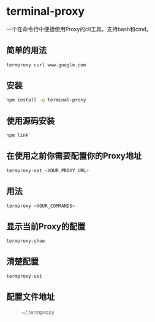 # terminal-proxy

一个在命令行中便捷使用Proxy的cli工具。支持bash和cmd。

## 简单的用法

```bash
termproxy curl www.google.com
```

## 安装

```bash
npm install -g terminal-proxy
```

## 使用源码安装

```bash
npm link
```

## 在使用之前你需要配置你的Proxy地址

```bash
termproxy-set <YOUR_PROXY_URL>
```

## 用法

```bash
termproxy <YOUR_COMMANDS>
```

## 显示当前Proxy的配置

```bash
termproxy-show
```

## 清楚配置

```bash
termproxy-set
```

## 配置文件地址

> ~/.termproxy